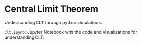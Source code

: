 # Central Limit Theorem

Understanding CLT through python simulations.

`clt.ipynb`: Jupyter Notebook with the code and visualizations for understanding CLT.

